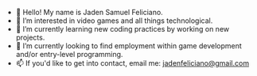 - 👋 Hello! My name is Jaden Samuel Feliciano.
- 👀 I’m interested in video games and all things technological.
- 🤖 I’m currently learning new coding practices by working on new projects.
- 👷 I’m currently looking to find employment within game development and/or entry-level programming.
- 📫 If you'd like to get into contact, email me: jadenfeliciano@gmail.com

<!---
JadenFeliciano/JadenFeliciano is a ✨ special ✨ repository because its `README.md` (this file) appears on your GitHub profile.
You can click the Preview link to take a look at your changes.
--->
